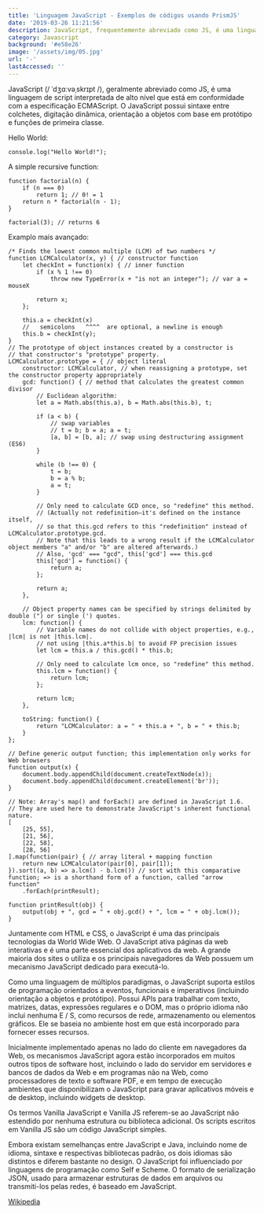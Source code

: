 ```yaml
---
title: 'Linguagem JavaScript - Exemplos de códigos usando PrismJS'
date: '2019-03-26 11:21:56'
description: JavaScript, frequentemente abreviado como JS, é uma linguagem de script interpretada de alto nível que está em conformidade com a especificação ECMAScript.
category: Javascript
background: '#e58e26'
image: '/assets/img/05.jpg'
url: '-'
lastAccessed: ''
---
```


JavaScript (/ ˈdʒɑːvəˌskrɪpt /), geralmente abreviado como JS, é uma linguagem de script interpretada de alto nível que está em conformidade com a especificação ECMAScript. O JavaScript possui sintaxe entre colchetes, digitação dinâmica, orientação a objetos com base em protótipo e funções de primeira classe.

Hello World:

```JS
console.log("Hello World!");
```

A simple recursive function:

```JS
function factorial(n) {
    if (n === 0)
        return 1; // 0! = 1
    return n * factorial(n - 1);
}

factorial(3); // returns 6
```

Examplo mais avançado:

```JS
/* Finds the lowest common multiple (LCM) of two numbers */
function LCMCalculator(x, y) { // constructor function
    let checkInt = function(x) { // inner function
        if (x % 1 !== 0)
            throw new TypeError(x + "is not an integer"); // var a =  mouseX

        return x;
    };

    this.a = checkInt(x)
    //   semicolons   ^^^^  are optional, a newline is enough
    this.b = checkInt(y);
}
// The prototype of object instances created by a constructor is
// that constructor's "prototype" property.
LCMCalculator.prototype = { // object literal
    constructor: LCMCalculator, // when reassigning a prototype, set the constructor property appropriately
    gcd: function() { // method that calculates the greatest common divisor
        // Euclidean algorithm:
        let a = Math.abs(this.a), b = Math.abs(this.b), t;

        if (a < b) {
            // swap variables
            // t = b; b = a; a = t;
            [a, b] = [b, a]; // swap using destructuring assignment (ES6)
        }

        while (b !== 0) {
            t = b;
            b = a % b;
            a = t;
        }

        // Only need to calculate GCD once, so "redefine" this method.
        // (Actually not redefinition—it's defined on the instance itself,
        // so that this.gcd refers to this "redefinition" instead of LCMCalculator.prototype.gcd.
        // Note that this leads to a wrong result if the LCMCalculator object members "a" and/or "b" are altered afterwards.)
        // Also, 'gcd' === "gcd", this['gcd'] === this.gcd
        this['gcd'] = function() {
            return a;
        };

        return a;
    },

    // Object property names can be specified by strings delimited by double (") or single (') quotes.
    lcm: function() {
        // Variable names do not collide with object properties, e.g., |lcm| is not |this.lcm|.
        // not using |this.a*this.b| to avoid FP precision issues
        let lcm = this.a / this.gcd() * this.b;

        // Only need to calculate lcm once, so "redefine" this method.
        this.lcm = function() {
            return lcm;
        };

        return lcm;
    },

    toString: function() {
        return "LCMCalculator: a = " + this.a + ", b = " + this.b;
    }
};

// Define generic output function; this implementation only works for Web browsers
function output(x) {
    document.body.appendChild(document.createTextNode(x));
    document.body.appendChild(document.createElement('br'));
}

// Note: Array's map() and forEach() are defined in JavaScript 1.6.
// They are used here to demonstrate JavaScript's inherent functional nature.
[
    [25, 55],
    [21, 56],
    [22, 58],
    [28, 56]
].map(function(pair) { // array literal + mapping function
    return new LCMCalculator(pair[0], pair[1]);
}).sort((a, b) => a.lcm() - b.lcm()) // sort with this comparative function; => is a shorthand form of a function, called "arrow function"
    .forEach(printResult);

function printResult(obj) {
    output(obj + ", gcd = " + obj.gcd() + ", lcm = " + obj.lcm());
}
```

Juntamente com HTML e CSS, o JavaScript é uma das principais tecnologias da World Wide Web.
O JavaScript ativa páginas da web interativas e é uma parte essencial dos aplicativos da web. A grande maioria dos sites o utiliza e os principais navegadores da Web possuem um mecanismo JavaScript dedicado para executá-lo.

Como uma linguagem de múltiplos paradigmas, o JavaScript suporta estilos de programação orientados a eventos, funcionais e imperativos (incluindo orientação a objetos e protótipo). Possui APIs para trabalhar com texto, matrizes, datas, expressões regulares e o DOM, mas o próprio idioma não inclui nenhuma E / S, como recursos de rede, armazenamento ou elementos gráficos. Ele se baseia no ambiente host em que está incorporado para fornecer esses recursos.

Inicialmente implementado apenas no lado do cliente em navegadores da Web, os mecanismos JavaScript agora estão incorporados em muitos outros tipos de software host, incluindo o lado do servidor em servidores e bancos de dados da Web e em programas não na Web, como processadores de texto e software PDF, e em tempo de execução ambientes que disponibilizam o JavaScript para gravar aplicativos móveis e de desktop, incluindo widgets de desktop.

Os termos Vanilla JavaScript e Vanilla JS referem-se ao JavaScript não estendido por nenhuma estrutura ou biblioteca adicional. Os scripts escritos em Vanilla JS são um código JavaScript simples.

Embora existam semelhanças entre JavaScript e Java, incluindo nome de idioma, sintaxe e respectivas bibliotecas padrão, os dois idiomas são distintos e diferem bastante no design. O JavaScript foi influenciado por linguagens de programação como Self e Scheme. O formato de serialização JSON, usado para armazenar estruturas de dados em arquivos ou transmiti-los pelas redes, é baseado em JavaScript.

[Wikipedia](https://en.wikipedia.org/wiki/JavaScript)
